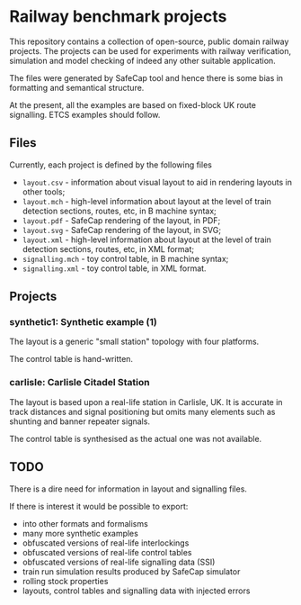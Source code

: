 # Railway benchmark projects

This repository contains a collection of open-source, public domain railway projects. The 
projects can be used for experiments with railway verification, simulation and model checking 
of indeed any other suitable application.

The files were generated by SafeCap tool and hence there is some bias in formatting 
and semantical structure. 

At the present, all the examples are based on fixed-block UK route signalling. ETCS 
examples should follow. 


## Files

Currently, each project is defined by the following files

- `layout.csv` - information about visual layout to aid in rendering layouts in other 
  tools;
- `layout.mch` - high-level information about layout at the level of train detection 
  sections, routes, etc, in B machine syntax;
- `layout.pdf` - SafeCap rendering of the layout, in PDF;
- `layout.svg` - SafeCap rendering of the layout, in SVG;
- `layout.xml` -  high-level information about layout at the level of train detection 
  sections, routes, etc, in XML format;
- `signalling.mch` -  toy control table, in B machine syntax;
- `signalling.xml` -  toy control table, in XML format.

## Projects

### synthetic1: Synthetic example (1)


The layout is a generic "small station" topology with four platforms. 

The control table is hand-written.

### carlisle: Carlisle Citadel Station


The layout is based upon a real-life station in Carlisle, UK. It is accurate in track 
distances and signal positioning but omits many elements such as shunting and banner repeater 
signals. 

The control table is synthesised as the actual one was not available.

## TODO

There is a dire need for information in layout and signalling files.

If there is interest it would be possible to export:

- into other formats and formalisms
- many more synthetic examples
- obfuscated versions of real-life interlockings
- obfuscated versions of real-life control tables
- obfuscated versions of real-life signalling data (SSI)
- train run simulation results produced by SafeCap simulator
- rolling stock properties
- layouts, control tables and signalling data with injected errors



 
  
